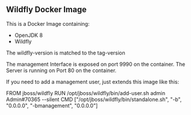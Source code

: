  ## Wildfly Docker Image ##
 
This is a Docker Image containing:
- OpenJDK 8
- Wildfly

The wildfly-version is matched to the tag-version

The management Interface is exposed on port 9990 on the container.
The Server is running on Port 80 on the container.

If you need to add a management user, just extends this image like this:

FROM jboss/wildfly
RUN /opt/jboss/wildfly/bin/add-user.sh admin Admin#70365 --silent
CMD ["/opt/jboss/wildfly/bin/standalone.sh", "-b", "0.0.0.0", "-bmanagement", "0.0.0.0"]